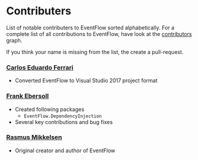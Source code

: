 # Contributers

List of notable contributers to EventFlow sorted alphabetically. For a
complete list of all contributions to EventFlow, have look at the
[contributors](https://github.com/eventflow/EventFlow/graphs/contributors)
graph.

If you think your name is missing from the list, the create a pull-request.

### [Carlos Eduardo Ferrari](https://github.com/ceferrari)

* Converted EventFlow to Visual Studio 2017 project format

### [Frank Ebersoll](https://github.com/frankebersoll)

* Created following packages
  * `EventFlow.DependencyInjection`
* Several key contributions and bug fixes

### [Rasmus Mikkelsen](https://github.com/rasmus)

* Original creator and author of EventFlow

